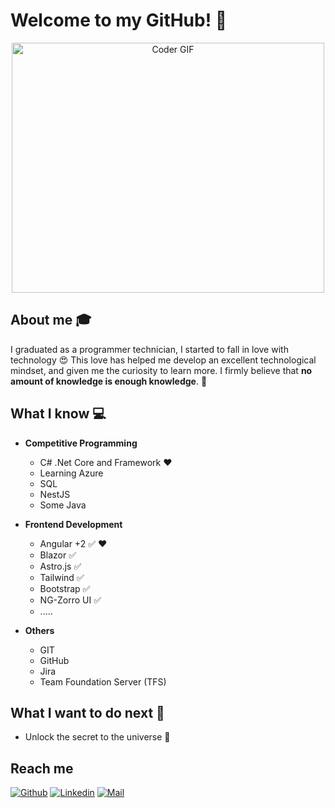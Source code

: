# Welcome to my GitHub! 👋

<div align="center">
	<img src="https://media.giphy.com/media/SWoSkN6DxTszqIKEqv/giphy.gif" alt="Coder GIF" width="500" height="400">
</div>

## About me :mortar_board:
I graduated as a programmer technician, I started to fall in love with technology 😍 This love has helped me develop an excellent technological mindset, and given me the curiosity to learn more. I firmly believe that **no amount of knowledge is enough knowledge**. 🧠

## What I know :computer:
- **Competitive Programming**
	- C# .Net Core and Framework ❤️
 	- Learning Azure
	- SQL
  	- NestJS
	- Some Java
- **Frontend Development**
	- Angular +2 :white_check_mark: ❤️
 	- Blazor :white_check_mark:
	- Astro.js :white_check_mark:
 	- Tailwind :white_check_mark:
	- Bootstrap :white_check_mark:
	- NG-Zorro UI :white_check_mark:
 	- .....

- **Others**
	- GIT
  	- GitHub
  	- Jira
  	- Team Foundation Server (TFS)

## What I want to do next :thinking:
- Unlock the secret to the universe :rofl:

## Reach me 
[![Github](https://img.shields.io/github/followers/LucasRomero?label=Follow&style=social)](https://github.com/LucasRomero)
[![Linkedin](https://img.shields.io/badge/-LucasRomero-blue?style=flat-square&logo=linkedin&logoColor=white&link=https://www.linkedin.com/in/sarthak-bharadwaj-8552b5110/)](https://www.linkedin.com/in/romerolucasdaniel/)
[![Mail](https://img.shields.io/badge/-romerolucasdaniel@outlook.com-gray?style=flat-square&logo=gmail&logoColor=red&link=https://www.linkedin.com/in/sarthak-bharadwaj-8552b5110/)](mailto:romerolucasdaniel@outlook.com)

